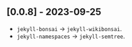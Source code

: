 ## [0.0.8] - 2023-09-25

- `jekyll-bonsai` -> `jekyll-wikibonsai`.
- `jekyll-namespaces` -> `jekyll-semtree`.


